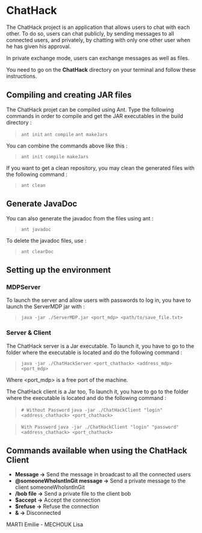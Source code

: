 
# ChatHack

The ChatHack project is an application that allows users to chat with each other.
To do so, users can chat publicly, by sending messages to all connected users, 
and privately, by chatting with only one other user when he has given his approval.

In private exchange mode, users can exchange messages as well as files.

You need to go on the **ChatHack** directory on your terminal and follow these instructions.

## Compiling and creating JAR files

The ChatHack projet can be compiled using Ant. Type the following commands in order to compile and get the JAR executables in the build directory :

> ``ant init``
> ``ant compile``
> ``ant makeJars``

You can combine the commands above like this :

> ``ant init compile makeJars``

If you want to get a clean repository, you may clean the generated files with the following command :

> ``ant clean``

## Generate JavaDoc

You can also generate the javadoc from the files using ant :

> ``ant javadoc``

To delete the javadoc files, use :

> ``ant clearDoc``

## Setting up the environment

### MDPServer
To launch the server and allow users with passwords to log in, you have to
launch the ServerMDP jar with :

> ``java -jar ./ServerMDP.jar <port_mdp> <path/to/save_file.txt>``

### Server & Client

The ChatHack server is a Jar executable. To launch it, you have to go to the folder where the 
executable is located and do the following command :

> ``java -jar ./ChatHackServer <port_chathack> <address_mdp> <port_mdp>``

Where <port_mdp> is a free port of the machine.

The ChatHack client is a Jar too, To launch it, you have to go to the folder where the 
executable is located and do the following command :

> ``# Without Password``
> ``java -jar ./ChatHackClient "login" <address_chathack> <port_chathack>``

> ``With Password``
> ``java -jar ./ChatHackClient "login" "password" <address_chathack> <port_chathack>``

## Commands available when using the ChatHack Client

* **Message ->** Send the message in broadcast to all the connected users
* **@someoneWhoIsntInGit message ->** Send a private message to the client someoneWhoIsntInGit
* **/bob file ->** Send a private file to the client bob
* **$accept ->** Accept the connection
* **$refuse ->** Refuse the connection
* **& ->** Disconnected


MARTI Emilie - MECHOUK Lisa
